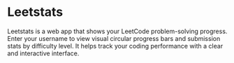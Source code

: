 # Leetstats
Leetstats is a web app that shows your LeetCode problem-solving progress. Enter your username to view visual circular progress bars and submission stats by difficulty level. It helps track your coding performance with a clear and interactive interface.
